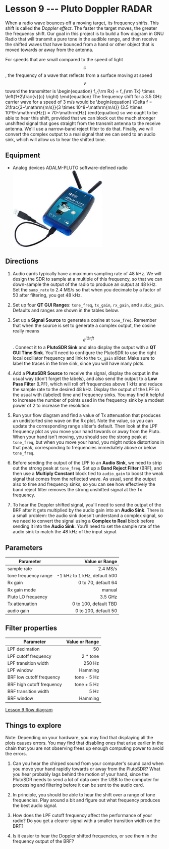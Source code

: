 # Lesson 9 --- Pluto Doppler RADAR

When a radio wave bounces off a moving target, its frequency shifts. This shift is called the *Doppler effect*. The faster the target moves, the greater the frequency shift. Our goal in this project is to build a flow diagram in GNU Radio that will transmit a pure tone in the audible range, and then receive the shifted waves that have bounced from a hand or other object that is moved towards or away from the antenna.

For speeds that are small compared to the speed of light $$c$$, the frequency of a wave that reflects from a surface moving at speed $$v$$ toward the transmitter is
\begin{equation}
  f_{\rm Rx} = f_{\rm Tx} \times \left(1+2\frac{v}{c} \right)
\end{equation}
The frequency shift for a 3.5 GHz carrier wave for a speed of 3 m/s would be
\begin{equation}
  \Delta f = 2\frac{3~\mathrm{m/s}}{3 \times 10^8~\mathrm{m/s}} (3.5 \times 10^9~\mathrm{Hz}) = 70~\mathrm{Hz}
\end{equation}
so we ought to be able to hear this shift, provided that we can block out the much stronger unshifted signal that goes straight from the transmit antenna to the receive antenna. We'll use a narrow-band reject filter to do that. Finally, we will convert the complex output to a real signal that we can send to an audio sink, which will allow us to hear the shifted tone.


## Equipment

- Analog devices ADALM-PLUTO software-defined radio ![Analog devices ADALM-PLUTO software-defined radio](figs/ADALM-Pluto.jpg)

## Directions

1. Audio cards typically have a maximum sampling rate of 48 kHz. We will design the SDR to sample at a multiple of this frequency, so that we can down-sample the output of the radio to produce an output at 48 kHz. Set the `samp_rate` to 2.4 MS/s so that when you decimate by a factor of 50 after filtering, you get 48 kHz.

2. Set up four **QT GUI Range**s: `tone_freq`, `tx_gain`, `rx_gain`, and `audio_gain`. Defaults and ranges are shown in the tables below.

3. Set up a **Signal Source** to generate a cosine at `tone_freq`. Remember that when the source is set to generate a complex output, the cosine really means $$e^{i \, 2\pi f t}$$. Connect it to a **PlutoSDR Sink** and also display the output with a **QT GUI Time Sink**. You'll need to configure the PlutoSDR to use the right local oscillator frequency and link to the `tx_gain` slider. Make sure to label the traces in the time sink, since you will have many plots.

4. Add a **PlutoSDR Source** to receive the signal, display the output in the usual way (don't forget the labels), and also send the output to a **Low Pass Filter** (LPF), which will roll off frequencies above 1 kHz and reduce the sample rate to the desired 48 kHz. Display the output of the LPF in the usual with (labeled) time and frequency sinks. You may find it helpful to increase the number of points used in the frequency sink by a modest power of 2 to increase the resolution.

5. Run your flow diagram and find a value of Tx attenuation that produces an undistorted sine wave on the Rx plot. Note the value, so you can update the corresponding range slider's default. Then look at the LPF frequency plot as you move your hand towards or away from the Pluto. When your hand isn't moving, you should see the strong peak at `tone_freq`, but when you move your hand, you might notice distortions in that peak, corresponding to frequencies immediately above or below `tone_freq`.

6. Before sending the output of the LPF to an **Audio Sink**, we need to strip out the strong peak at `tone_freq`. Set up a **Band Reject Filter** (BRF), and then use a **Multiply Constant** block tied to `audio_gain` to boost the weak signal that comes from the reflected wave. As usual, send the output also to time and frequency sinks, so you can see how effectively the band reject filter removes the strong unshifted signal at the Tx frequency.

7. To hear the Doppler shifted signal, you'll need to send the output of the BRF after it gets multiplied by the audio gain into an **Audio Sink**. There is a small problem: the audio sink doesn't understand a complex signal, so we need to convert the signal using a **Complex to Real** block before sending it into the **Audio Sink**. You'll need to set the sample rate of the audio sink to match the 48 kHz of the input signal.


## Parameters

| Parameter            | Value or Range               |
| ----------------     | --------------:              |
| sample rate          | 2.4 MS/s                     |
| tone frequency range | -1 kHz to 1 kHz, default 500 |
| Rx gain              | 0 to 70, default 64          |
| Rx gain mode         | manual                       |
| Pluto LO frequency   | 3.5 GHz                      |
| Tx attenuation       | 0 to 100, default TBD        |
| audio gain           | 0 to 100, default 50         |


## Filter properties

| Parameter                 | Value or Range          |
| -----------------         | ----------------------: |
| LPF decimation            | 50                      |
| LPF cutoff frequency      | 2 * tone                |
| LPF transition width      | 250 Hz                  |
| LPF window                | Hamming                 |
| BRF low cutoff frequency  | tone - 5 Hz             |
| BRF high cutoff frequency | tone + 5 Hz             |
| BRF transition width      | 5 Hz                    |
| BRF window                | Hamming                 |





[Lesson 9 flow diagram](figs/lesson09-flowdiagram.png)

## Things to explore

Note: Depending on your hardware, you may find that displaying all the plots causes errors. You may find that disabling ones that arise earlier in the chain that you are not observing frees up enough computing power to avoid the errors.

1. Can you hear the chirped sound from your computer's sound card when you move your hand rapidly towards or away from the PlutoSDR? What you hear probably lags behind the motion of your hand, since the PlutoSDR needs to send a lot of data over the USB to the computer for processing and filtering before it can be sent to the audio card.

2. In principle, you should be able to hear the shift over a range of tone frequencies. Play around a bit and figure out what frequency produces the best audio signal.

3. How does the LPF cutoff frequency affect the performance of your radio? Do you get a clearer signal with a smaller transition width on the BRF?

4. Is it easier to hear the Doppler shifted frequencies, or see them in the frequency output of the BRF?

